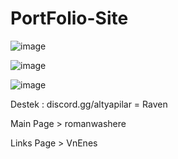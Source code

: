 # PortFolio-Site

![image](https://user-images.githubusercontent.com/123584405/227783297-7987ad8c-5aef-45a6-8b00-7d1f306499ce.png)

![image](https://user-images.githubusercontent.com/123584405/227783331-ab3f6dbe-c052-445f-8f08-2e54c1dafac9.png)

![image](https://user-images.githubusercontent.com/123584405/227783374-ab75fb96-ccf8-4b65-b1fd-26488bbf67ba.png)

Destek : discord.gg/altyapilar = Raven

Main Page > romanwashere

Links Page > VnEnes
